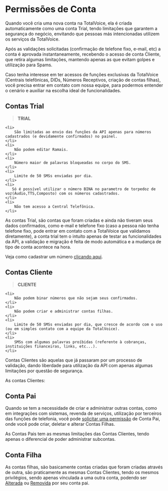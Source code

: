 # Permissões de Conta

Quando você cria uma nova conta na TotalVoice, ela é criada automaticamente como uma conta Trial,
tendo limitações que garantem a segurança do negócio, envitando que pessoas más intencionadas utilizem os serviços
da TotalVoice.

Após as validações solicitadas (confirmação de telefone fixo, e-mail, etc) a conta é aprovada instantaneamente, 
recebendo o acesso de conta Cliente, que retira algumas limitações, mantendo apenas as que evitam golpes e utilização para Spams.

Caso tenha interesse em ter acessos de funções exclusivas da TotalVoice (Centrais telefônicas, DIDs, Números Receptivos, criação de contas filhas), 
você precisa entrar em contato com nossa equipe, para podermos entender o cenário e auxiliar na escolha ideal de funcionalidades.  

## Contas Trial
> <b>TRIAL</b>
> <ul>
    <li>
        São limitadas ao envio das funções da API apenas para números cadastrados (e devidamente confirmados) no painel.
    </li>
    <li>
        Não podem editar Ramais.
    </li>
    <li>
        Número maior de palavras bloqueadas no corpo do SMS.
    </li>
    <li>
        Limite de 50 SMSs enviadas por dia.
    </li>
    <li>
       Só é possível utilizar o número BINA no parametro de torpedoz de voz(Áudio,TTS,Composto) com os números cadastrados.
    </li>
    <li>
        Não tem acesso a Central Telefônica.
    </li>
</ul>

As contas Trial, são contas que foram criadas e ainda não tiveram seus dados confirmados, como e-mail e telefone fixo (caso a pessoa
não tenha telefone fixo, pode entrar em contato com a TotalVoice que validamos diretamente), a conta trial tem o intuíto apenas de testar
as funcionalidades da API, a validação e migração é feita de modo automática e a mudança de tipo de conta acontece na hora.

Veja como cadastrar um número <a href='https://centraltotalvoice.freshdesk.com/solution/articles/35000078983-cadastrando-um-n%C3%BAmero-como-bina-identificac%C3%A3o-de-chamada-'>clicando aqui</a>.

## Contas Cliente
><b>CLIENTE</b>
> <ul>
    <li>
        Não podem binar números que não sejam seus confirmados.
    </li>
    <li>
        Não podem criar e administrar contas filhas.
    </li>
    <li>
        Limite de 50 SMSs enviadas por dia, que cresce de acordo com o uso (ou em simples contato com a equipe da TotalVoice).
    </li>
    <li>
        SMSs com algumas palavras proíbidas (referente à cobranças, instituições financeiras, links, etc...).
    </li>
</ul>

Contas Clientes são aquelas que já passaram por um processo de validação, dando liberdade para utilização da API com apenas algumas limitações por questão
de segurança.

As contas Clientes:



## Conta Pai

Quando se tem a necessidade de criar e administrar outras contas, como em integrações com sistemas, revenda de serviços,
utilização por terceiros das funções de telefonia, você pode [solicitar uma permissão](#introducao) de Conta Pai, 
onde você pode criar, deletar e alterar Contas Filhas.

As Contas Pais tem as mesmas limitações das Contas Clientes, tendo apenas o diferencial de poder administrar subcontas. 



## Conta Filha

As contas filhas, são basicamente contas criadas que foram criadas através de outra, são praticamente as mesmas Contas Clientes, 
tendo os mesmos privilégios, sendo apenas vínculada a uma outra conta, podendo ser [Alterada](#alterar-conta) ou [Removida](#deletar-conta) por seu conta pai.
